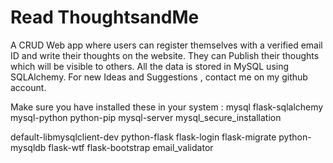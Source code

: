 # Read ThoughtsandMe
A CRUD Web app where users can register themselves with a verified email ID and write their thoughts on the website.
They can Publish their thoughts which will be visible to others. All the data is stored in MySQL using SQLAlchemy.
For new Ideas and Suggestions , contact me on my github account.

Make sure you have installed these in your system :
mysql
flask-sqlalchemy 
mysql-python
python-pip
mysql-server
mysql_secure_installation

default-libmysqlclient-dev
python-flask
flask-login
flask-migrate
python-mysqldb
flask-wtf
flask-bootstrap
email_validator
